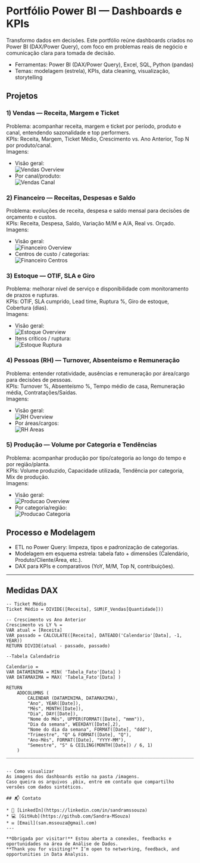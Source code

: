 # Portfólio Power BI — Dashboards e KPIs

Transformo dados em decisões. Este portfólio reúne dashboards criados no Power BI (DAX/Power Query), com foco em problemas reais de negócio e comunicação clara para tomada de decisão.

- Ferramentas: Power BI (DAX/Power Query), Excel, SQL, Python (pandas)
- Temas: modelagem (estrela), KPIs, data cleaning, visualização, storytelling

## Projetos

### 1) Vendas — Receita, Margem e Ticket 
Problema: acompanhar receita, margem e ticket por período, produto e canal, entendendo sazonalidade e top performers.  
KPIs: Receita, Margem, Ticket Médio, Crescimento vs. Ano Anterior, Top N por produto/canal.  
Imagens:
- Visão geral:  
  ![Vendas Overview](imagens/vendas_overview.png)
- Por canal/produto:  
  ![Vendas Canal](imagens/vendas_canal.png)

### 2) Financeiro — Receitas, Despesas e Saldo
Problema: evoluções de receita, despesa e saldo mensal para decisões de orçamento e custos.  
KPIs: Receita, Despesa, Saldo, Variação M/M e A/A, Real vs. Orçado.  
Imagens:
- Visão geral:  
  ![Financeiro Overview](imagens/financeiro_overview.png)
- Centros de custo / categorias:  
  ![Financeiro Centros](imagens/financeiro_centros.png)

### 3) Estoque — OTIF, SLA e Giro
Problema: melhorar nível de serviço e disponibilidade com monitoramento de prazos e rupturas.  
KPIs: OTIF, SLA cumprido, Lead time, Ruptura %, Giro de estoque, Cobertura (dias).  
Imagens:
- Visão geral:  
  ![Estoque Overview](imagens/estoque_overview.png)
- Itens críticos / ruptura:  
  ![Estoque Ruptura](imagens/estoque_ruptura.png)

### 4) Pessoas (RH) — Turnover, Absenteísmo e Remuneração
Problema: entender rotatividade, ausências e remuneração por área/cargo para decisões de pessoas.  
KPIs: Turnover %, Absenteísmo %, Tempo médio de casa, Remuneração média, Contratações/Saídas.  
Imagens:
- Visão geral:  
  ![RH Overview](imagens/rh_overview.png)
- Por áreas/cargos:  
  ![RH Areas](imagens/rh_areas.png)

### 5) Produção — Volume por Categoria e Tendências
Problema: acompanhar produção por tipo/categoria ao longo do tempo e por região/planta.  
KPIs: Volume produzido, Capacidade utilizada, Tendência por categoria, Mix de produção.  
Imagens:
- Visão geral:  
  ![Producao Overview](imagens/producao_overview.png)
- Por categoria/região:  
  ![Producao Categoria](imagens/producao_categoria.png)

## Processo e Modelagem 
- ETL no Power Query: limpeza, tipos e padronização de categorias.
- Modelagem em esquema estrela: tabela fato + dimensões (Calendário, Produto/Cliente/Área, etc.).
- DAX para KPIs e comparativos (YoY, M/M, Top N, contribuições).

___________________________________________________________________________________________________________________________________________________________
## Medidas DAX 
```DAX
-- Ticket Médio
Ticket Médio = DIVIDE([Receita], SUM(F_Vendas[Quantidade]))

-- Crescimento vs Ano Anterior
Crescimento vs LY % =
VAR atual = [Receita]
VAR passado = CALCULATE([Receita], DATEADD('Calendario'[Data], -1, YEAR))
RETURN DIVIDE(atual - passado, passado)

--Tabela Calendadrio 

Calendario =
VAR DATAMINIMA = MIN( 'Tabela_Fato'[Data] ) 
VAR DATAMAXIMA = MAX( 'Tabela_Fato'[Data] ) 

RETURN
    ADDCOLUMNS (
        CALENDAR (DATAMINIMA, DATAMAXIMA),  
        "Ano", YEAR([Date]),  
        "Mês", MONTH([Date]),  
        "Dia", DAY([Date]),  
        "Nome do Mês", UPPER(FORMAT([Date], "mmm")),
        "Dia da semana", WEEKDAY([Date],2),
        "Nome do dia da semana", FORMAT([Date], "ddd"),
        "Trimestre", "Q" & FORMAT([Date], "Q"),
        "Ano-Mês", FORMAT([Date], "YYYY-MM"),
        "Semestre", "S" & CEILING(MONTH([Date]) / 6, 1)
    )
______________________________________________________________________________________________________________________________


-- Como visualizar
As imagens dos dashboards estão na pasta /imagens.
Caso queira os arquivos .pbix, entre em contato que compartilho versões com dados sintéticos.

## 📬 Contato

* 🔗 [LinkedIn](https://linkedin.com/in/sandramssouza)
* 💻 [GitHub](https://github.com/Sandra-MSouza)
* ✉️ [Email](san.mssouza@gmail.com)
---

**Obrigada por visitar!** Estou aberta a conexões, feedbacks e oportunidades na área de Análise de Dados.
**Thank you for visiting!** I’m open to networking, feedback, and opportunities in Data Analysis.
